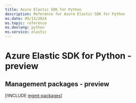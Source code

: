 ```yaml
---
title: Azure Elastic SDK for Python
description: Reference for Azure Elastic SDK for Python
ms.date: 09/13/2024
ms.topic: reference
ms.devlang: python
ms.service: elastic
---
```

# Azure Elastic SDK for Python - preview

## Management packages - preview
[!INCLUDE [mgmt-packages](elastic-mgmt-index.md)]